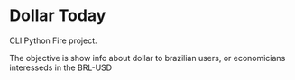 # Dollar Today

CLI Python Fire project.

The objective is show info about dollar to brazilian users, or economicians interesseds in the BRL-USD
